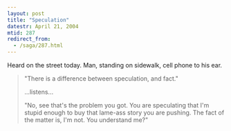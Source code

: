 ```yaml
---
layout: post
title: "Speculation"
datestr: April 21, 2004
mtid: 287
redirect_from:
  - /saga/287.html
---
```


Heard on the street today.  Man, standing on sidewalk, cell phone to his ear.

> "There is a difference between speculation, and fact."
> 
> ...listens...
> 
> "No, see that's the problem you got.  You are speculating that I'm stupid enough to buy
> that lame-ass story you are pushing.  The fact of the matter is, I'm not.  You understand me?"
